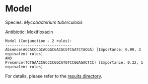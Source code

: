 
# Model

Species: *Mycobacterium tuberculosis*

Antibiotic: Moxifloxacin

```
Model (Conjunction - 2 rules):
------------------------------
Absence(ACCACCCGCACGGCGACGCGTCGATCTACGA) [Importance: 0.99, 3 equivalent rules]
AND
Presence(TCTGAACCGCCCCGGCATGTCCGGAGACTCC) [Importance: 0.32, 1 equivalent rules]

```

For details, please refer to the [results directory](../../../../../results/scm_b/mycobacterium%20tuberculosis/moxifloxacin/repeat_5/).

